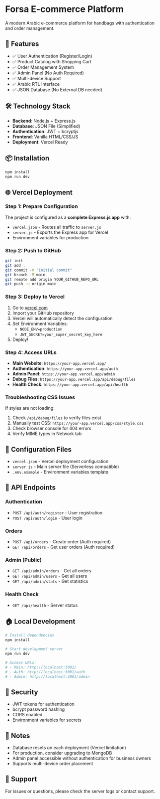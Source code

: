 # Forsa E-commerce Platform

A modern Arabic e-commerce platform for handbags with authentication and order management.

## 🚀 Features

- ✅ User Authentication (Register/Login)
- ✅ Product Catalog with Shopping Cart
- ✅ Order Management System
- ✅ Admin Panel (No Auth Required)
- ✅ Multi-device Support
- ✅ Arabic RTL Interface
- ✅ JSON Database (No External DB needed)

## 🛠️ Technology Stack

- **Backend**: Node.js + Express.js
- **Database**: JSON File (Simplified)
- **Authentication**: JWT + bcryptjs
- **Frontend**: Vanilla HTML/CSS/JS
- **Deployment**: Vercel Ready

## 📦 Installation

```bash
npm install
npm run dev
```

## 🌐 Vercel Deployment

### Step 1: Prepare Configuration
The project is configured as a **complete Express.js app** with:
- `vercel.json` - Routes all traffic to `server.js`
- `server.js` - Exports the Express app for Vercel
- Environment variables for production

### Step 2: Push to GitHub
```bash
git init
git add .
git commit -m "Initial commit"
git branch -M main
git remote add origin YOUR_GITHUB_REPO_URL
git push -u origin main
```

### Step 3: Deploy to Vercel
1. Go to [vercel.com](https://vercel.com)
2. Import your GitHub repository
3. Vercel will automatically detect the configuration
4. Set Environment Variables:
   - `NODE_ENV=production`
   - `JWT_SECRET=your_super_secret_key_here`
5. Deploy!

### Step 4: Access URLs
- **Main Website**: `https://your-app.vercel.app/`
- **Authentication**: `https://your-app.vercel.app/auth`
- **Admin Panel**: `https://your-app.vercel.app/admin`
- **Debug Files**: `https://your-app.vercel.app/api/debug/files`
- **Health Check**: `https://your-app.vercel.app/api/health`

### Troubleshooting CSS Issues
If styles are not loading:
1. Check `/api/debug/files` to verify files exist
2. Manually test CSS: `https://your-app.vercel.app/css/style.css`
3. Check browser console for 404 errors
4. Verify MIME types in Network tab

## 🔧 Configuration Files

- `vercel.json` - Vercel deployment configuration
- `server.js` - Main server file (Serverless compatible)
- `.env.example` - Environment variables template

## 📱 API Endpoints

### Authentication
- `POST /api/auth/register` - User registration
- `POST /api/auth/login` - User login

### Orders
- `POST /api/orders` - Create order (Auth required)
- `GET /api/orders` - Get user orders (Auth required)

### Admin (Public)
- `GET /api/admin/orders` - Get all orders
- `GET /api/admin/users` - Get all users
- `GET /api/admin/stats` - Get statistics

### Health Check
- `GET /api/health` - Server status

## 🏠 Local Development

```bash
# Install dependencies
npm install

# Start development server
npm run dev

# Access URLs:
# - Main: http://localhost:3001/
# - Auth: http://localhost:3001/auth
# - Admin: http://localhost:3001/admin
```

## 🔐 Security

- JWT tokens for authentication
- bcrypt password hashing
- CORS enabled
- Environment variables for secrets

## 📝 Notes

- Database resets on each deployment (Vercel limitation)
- For production, consider upgrading to MongoDB
- Admin panel accessible without authentication for business owners
- Supports multi-device order placement

## 🤝 Support

For issues or questions, please check the server logs or contact support.

